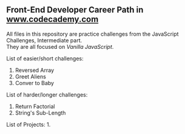 ## Front-End Developer Career Path in www.codecademy.com

All files in this repository are practice challenges from the JavaScript Challenges, Intermediate part.  
They are all focused on _Vanilla JavaScript_.  

List of easier/short challenges:  
 1. Reversed Array
 2. Greet Aliens
 3. Conver to Baby

List of harder/longer challenges:
 1. Return Factorial
 2. String's Sub-Length

List of Projects: 
 1. 
